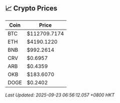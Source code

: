 ## 📈 Crypto Prices

| Coin | Price |
| ---- | ----- |
| BTC | $112709.7174 |
| ETH | $4190.1220 |
| BNB | $992.2614 |
| CRV | $0.6957 |
| ARB | $0.4359 |
| OKB | $183.6070 |
| DOGE | $0.2402 |

_Last Updated: 2025-09-23 06:56:12.057 +0800 HKT_